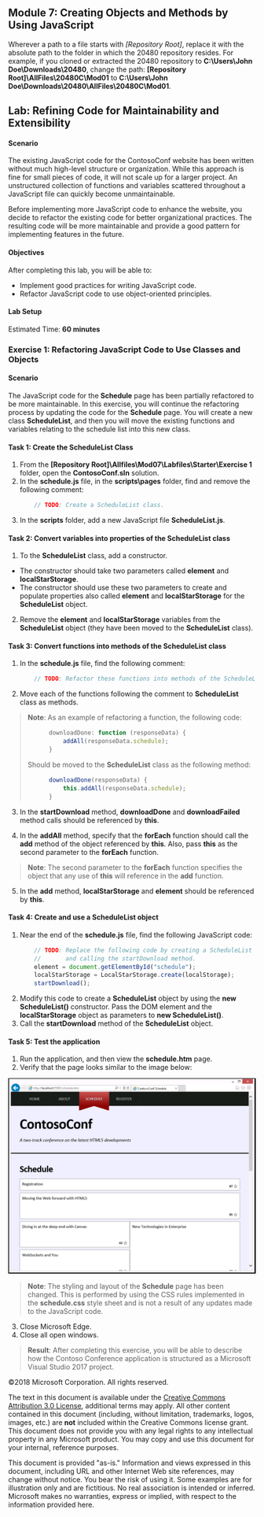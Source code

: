 ## Module 7: Creating Objects and Methods by Using JavaScript

Wherever a path to a file starts with *[Repository Root]*, replace it with the absolute path to the folder in which the 20480 repository resides. For example, if you cloned or extracted the 20480 repository to **C:\Users\John Doe\Downloads\20480**, change the path: **[Repository Root]\AllFiles\20480C\Mod01** to **C:\Users\John Doe\Downloads\20480\AllFiles\20480C\Mod01**.

## Lab: Refining Code for Maintainability and Extensibility

#### Scenario

The existing JavaScript code for the ContosoConf website has been written without much high-level structure or organization. While this approach is fine for small pieces of code, it will not scale up for a larger project. An unstructured collection of functions and variables scattered throughout a JavaScript file can quickly become unmaintainable.

Before implementing more JavaScript code to enhance the website, you decide to refactor the existing code for better organizational practices. The resulting code will be more maintainable and provide a good pattern for implementing features in the future.

#### Objectives

After completing this lab, you will be able to:

- Implement good practices for writing JavaScript code.
- Refactor JavaScript code to use object-oriented principles.

#### Lab Setup

Estimated Time: **60 minutes**

### Exercise 1: Refactoring JavaScript Code to Use Classes and Objects

#### Scenario

The JavaScript code for the **Schedule** page has been partially refactored to be more maintainable. In this exercise, you will continue the refactoring process by updating the code for the **Schedule** page. You will create a new class **ScheduleList**, and then you will move the existing functions and variables relating to the schedule list into this new class.

#### Task 1: Create the ScheduleList Class

1.	From the **[Repository Root]\Allfiles\Mod07\Labfiles\Starter\Exercise 1** folder, open the **ContosoConf.sln** solution.
2.	In the **schedule.js** file, in the **scripts\pages** folder, find and remove the following comment:
    ```javascript
		// TODO: Create a ScheduleList class.
    ```
3.	In the **scripts** folder, add a new JavaScript file **ScheduleList.js**.

#### Task 2: Convert variables into properties of the ScheduleList class
1.	To the **ScheduleList** class, add a constructor.
- The constructor should take two parameters called **element** and **localStarStorage**.
- The constructor should use these two parameters to create and populate properties also called **element** and **localStarStorage** for the **ScheduleList** object.
2.	Remove the **element** and **localStarStorage** variables from the **ScheduleList** object (they have been moved to the **ScheduleList** class).

#### Task 3: Convert functions into methods of the ScheduleList class

1.	In the **schedule.js** file, find the following comment:
    ```javascript
        // TODO: Refactor these functions into methods of the ScheduleList class.
    ```
2.	Move each of the functions following the comment to **ScheduleList** class as methods.

>**Note**: As an example of refactoring a function, the following code:
>  ```javascript
>        downloadDone: function (responseData) {
>            addAll(responseData.schedule);
>        }
>  ```
>Should be moved to the **ScheduleList** class as the following method:
>  ```javascript
>        downloadDone(responseData) {
>            this.addAll(responseData.schedule);
>        }
>  ```

3.	In the **startDownload** method, **downloadDone** and **downloadFailed** method calls should be referenced by **this**.


4.	In the **addAll** method, specify that the **forEach** function should call the **add** method of the object referenced by **this**. Also, pass **this** as the second parameter to the **forEach** function.

>**Note**: The second parameter to the **forEach** function specifies the object that any use of **this** will reference in the **add** function.

5.	In the **add** method, **localStarStorage** and **element** should be referenced by **this**.

#### Task 4: Create and use a ScheduleList object

1.	Near the end of the **schedule.js** file, find the following JavaScript code:
    ```javascript
        // TODO: Replace the following code by creating a ScheduleList object 
        //       and calling the startDownload method.
        element = document.getElementById("schedule");
        localStarStorage = LocalStarStorage.create(localStorage);
        startDownload();
    ```
2.	Modify this code to create a **ScheduleList** object by using the **new ScheduleList()** constructor. Pass the DOM element and the **localStarStorage** object as parameters to **new ScheduleList()**.
3.	Call the **startDownload** method of the **ScheduleList** object.

#### Task 5: Test the application

1.	Run the application, and then view the **schedule.htm** page.
2.	Verify that the page looks similar to the image below:

![alt text](./Images/20480B_7_Schedule-Refactored.png "The Schedule page")

>**Note**: The styling and layout of the **Schedule** page has been changed. This is performed by using the CSS rules implemented in the **schedule.css** style sheet and is not a result of any updates made to the JavaScript code.

3.	Close Microsoft Edge.
4. Close all open windows.

>**Result**: After completing this exercise, you will be able to describe how the Contoso Conference application is structured as a Microsoft Visual Studio 2017 project.

©2018 Microsoft Corporation. All rights reserved.

The text in this document is available under the  [Creative Commons Attribution 3.0 License](https://creativecommons.org/licenses/by/3.0/legalcode), additional terms may apply. All other content contained in this document (including, without limitation, trademarks, logos, images, etc.) are  **not**  included within the Creative Commons license grant. This document does not provide you with any legal rights to any intellectual property in any Microsoft product. You may copy and use this document for your internal, reference purposes.

This document is provided &quot;as-is.&quot; Information and views expressed in this document, including URL and other Internet Web site references, may change without notice. You bear the risk of using it. Some examples are for illustration only and are fictitious. No real association is intended or inferred. Microsoft makes no warranties, express or implied, with respect to the information provided here.
